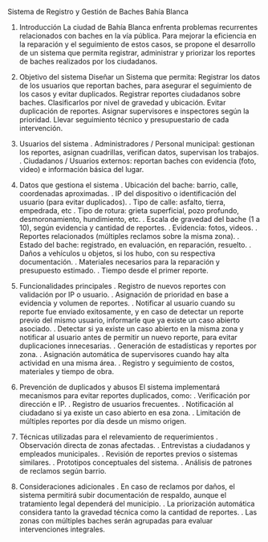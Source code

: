 Sistema de Registro y Gestión de Baches
Bahía Blanca

1. Introducción
La ciudad de Bahía Blanca enfrenta problemas recurrentes relacionados con baches en la vía pública. Para mejorar la eficiencia en la reparación y el seguimiento de estos casos, se propone el desarrollo de un sistema que permita registrar, administrar y priorizar los reportes de baches realizados por los ciudadanos.

2. Objetivo del sistema
Diseñar un Sistema que permita:
 Registrar los datos de los usuarios que reportan baches, para asegurar el seguimiento de los casos y evitar duplicados.
 Registrar reportes ciudadanos sobre baches.
 Clasificarlos por nivel de gravedad y ubicación.
 Evitar duplicación de reportes.
 Asignar supervisores e inspectores según la prioridad.
 Llevar seguimiento técnico y presupuestario de cada intervención.

3. Usuarios del sistema
. Administradores / Personal municipal: gestionan los reportes, asignan cuadrillas, verifican datos, supervisan los trabajos.
. Ciudadanos / Usuarios externos: reportan baches con evidencia (foto, video) e información básica del lugar.

4. Datos que gestiona el sistema
. Ubicación del bache: barrio, calle, coordenadas aproximadas.
. IP del dispositivo o identificación del usuario (para evitar duplicados).
. Tipo de calle: asfalto, tierra, empedrada, etc
. Tipo de rotura: grieta superficial, pozo profundo, desmoronamiento, hundimiento, etc.
. Escala de gravedad del bache (1 a 10), según evidencia y cantidad de reportes.
. Evidencia: fotos, videos.
. Reportes relacionados (múltiples reclamos sobre la misma zona).
. Estado del bache: registrado, en evaluación, en reparación, resuelto.
. Daños a vehículos u objetos, si los hubo, con su respectiva documentación.
. Materiales necesarios para la reparación y presupuesto estimado.
. Tiempo desde el primer reporte.

5. Funcionalidades principales
. Registro de nuevos reportes con validación por IP o usuario.
. Asignación de prioridad en base a evidencia y volumen de reportes.
. Notificar al usuario cuando su reporte fue enviado exitosamente, y en caso de detectar un reporte previo del mismo usuario, informarle que ya existe un caso abierto asociado.
. Detectar si ya existe un caso abierto en la misma zona y notificar al usuario antes de    permitir   un nuevo reporte, para evitar duplicaciones innecesarias.
. Generación de estadísticas y reportes por zona.
. Asignación automática de supervisores cuando hay alta actividad en una misma área.
. Registro y seguimiento de costos, materiales y tiempo de obra.

6. Prevención de duplicados y abusos
El sistema implementará mecanismos para evitar reportes duplicados, como:
. Verificación por dirección e IP.
. Registro de usuarios frecuentes.
. Notificación al ciudadano si ya existe un caso abierto en esa zona.
. Limitación de múltiples reportes por día desde un mismo origen.

7. Técnicas utilizadas para el relevamiento de requerimientos
. Observación directa de zonas afectadas.
. Entrevistas a ciudadanos y empleados municipales.
. Revisión de reportes previos o sistemas similares.
. Prototipos conceptuales del sistema.
. Análisis de patrones de reclamos según barrio.
8. Consideraciones adicionales
. En caso de reclamos por daños, el sistema permitirá subir documentación de respaldo, aunque el tratamiento legal dependerá del municipio.
. La priorización automática considera tanto la gravedad técnica como la cantidad de reportes.
. Las zonas con múltiples baches serán agrupadas para evaluar intervenciones integrales.
